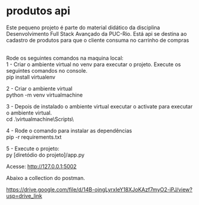 
# produtos api
Este pequeno projeto é parte do material didático da disciplina Desenvolvimento Full Stack Avançado da PUC-Rio. Está api se destina ao cadastro de produtos para que o cliente consuma no carrinho de compras

<br />Rode os seguintes comandos na maquina local:
<br />1 - Criar o ambiente virtual no venv para executar o projeto. Execute os seguintes comandos no console.
<br /> pip install virtualenv

2 - Criar o ambiente virtual
<br /> python -m venv virtualmachine

3 - Depois de instalado o ambiente virtual executar o activate para executar o ambiente virtual.
<br /> cd .\virtualmachine\Scripts\ 

4 - Rode o comando para instalar as dependências
<br /> pip -r requirements.txt

5 - Execute o projeto:
<br /> py [diretódio do projeto]/app.py

Acesse: http://127.0.0.1:5002

Abaixo a collection do postman.

https://drive.google.com/file/d/14B-ojngLyrxIeY18XJoKAzf7myO2-iPJ/view?usp=drive_link

















